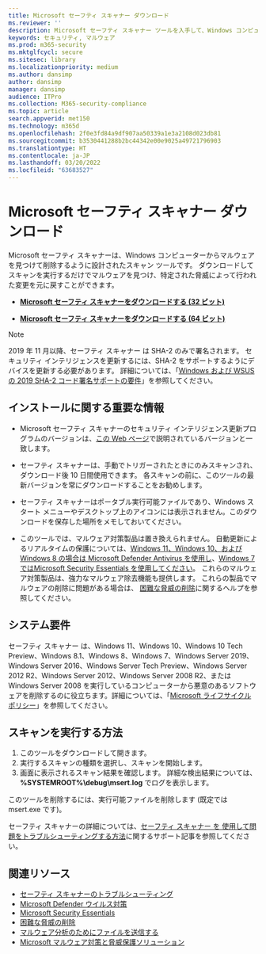 ```yaml
---
title: Microsoft セーフティ スキャナー ダウンロード
ms.reviewer: ''
description: Microsoft セーフティ スキャナー ツールを入手して、Windows コンピューターからマルウェアを見つけて削除します。
keywords: セキュリティ, マルウェア
ms.prod: m365-security
ms.mktglfcycl: secure
ms.sitesec: library
ms.localizationpriority: medium
ms.author: dansimp
author: dansimp
manager: dansimp
audience: ITPro
ms.collection: M365-security-compliance
ms.topic: article
search.appverid: met150
ms.technology: m365d
ms.openlocfilehash: 2f0e3fd84a9df907aa50339a1e3a2108d023db81
ms.sourcegitcommit: b3530441288b2bc44342e00e9025a49721796903
ms.translationtype: HT
ms.contentlocale: ja-JP
ms.lasthandoff: 03/20/2022
ms.locfileid: "63683527"
---
```

# <a name="microsoft-safety-scanner-download"></a>Microsoft セーフティ スキャナー ダウンロード

Microsoft セーフティ スキャナーは、Windows コンピューターからマルウェアを見つけて削除するように設計されたスキャン ツールです。 ダウンロードしてスキャンを実行するだけでマルウェアを見つけ、特定された脅威によって行われた変更を元に戻すことができます。

- **[Microsoft セーフティ スキャナーをダウンロードする (32 ビット)](https://go.microsoft.com/fwlink/?LinkId=212733)**

- **[Microsoft セーフティ スキャナーをダウンロードする (64 ビット)](https://go.microsoft.com/fwlink/?LinkId=212732)**

> [!NOTE]
> 2019 年 11 月以降、セーフティ スキャナー は SHA-2 のみで署名されます。 セキュリティ インテリジェンスを更新するには、SHA-2 をサポートするようにデバイスを更新する必要があります。 詳細については、「[Windows および WSUS の 2019 SHA-2 コード署名サポートの要件](https://support.microsoft.com/help/4472027/2019-sha-2-code-signing-support-requirement-for-windows-and-wsus)」を参照してください。

## <a name="important-information"></a>インストールに関する重要な情報

- Microsoft セーフティ スキャナーのセキュリティ インテリジェンス更新プログラムのバージョンは、[この Web ページ](https://www.microsoft.com/wdsi/definitions)で説明されているバージョンと一致します。

- セーフティ スキャナーは、手動でトリガーされたときにのみスキャンされ、ダウンロード後 10 日間使用できます。 各スキャンの前に、このツールの最新バージョンを常にダウンロードすることをお勧めします。

- セーフティ スキャナーはポータブル実行可能ファイルであり、Windows スタート メニューやデスクトップ上のアイコンには表示されません。このダウンロードを保存した場所をメモしておいてください。

- このツールでは、マルウェア対策製品は置き換えられません。 自動更新によるリアルタイムの保護については、[Windows 11、Windows 10、および Windows 8 の場合は Microsoft Defender Antivirus を使用し](https://www.microsoft.com/windows/comprehensive-security)、[Windows 7 ではMicrosoft Security Essentials を使用してください](https://support.microsoft.com/help/14210/security-essentials-download)。 これらのマルウェア対策製品は、強力なマルウェア除去機能も提供します。 これらの製品でマルウェアの削除に問題がある場合は、 [困難な脅威の削除](https://www.microsoft.com/wdsi/help/troubleshooting-infection)に関するヘルプを参照してください。

## <a name="system-requirements"></a>システム要件

セーフティ スキャナー は、Windows 11、Windows 10、Windows 10 Tech Preview、Windows 8.1、Windows 8、Windows 7、Windows Server 2019、Windows Server 2016、Windows Server Tech Preview、Windows Server 2012 R2、Windows Server 2012、Windows Server 2008 R2、または Windows Server 2008 を実行しているコンピューターから悪意のあるソフトウェアを削除するのに役立ちます。詳細については、「[Microsoft ライフサイクル ポリシー](/lifecycle/)」を参照してください。

## <a name="how-to-run-a-scan"></a>スキャンを実行する方法

1. このツールをダウンロードして開きます。
2. 実行するスキャンの種類を選択し、スキャンを開始します。
3. 画面に表示されるスキャン結果を確認します。 詳細な検出結果については、 **%SYSTEMROOT%\debug\msert.log** でログを表示します。

このツールを削除するには、実行可能ファイルを削除します (既定では msert.exe です)。

セーフティ スキャナーの詳細については、[セーフティ スキャナー を 使用して問題をトラブルシューティングする方法](https://support.microsoft.com/kb/2520970)に関するサポート記事を参照してください。

## <a name="related-resources"></a>関連リソース

- [セーフティ スキャナーのトラブルシューティング](https://support.microsoft.com/help/2520970/how-to-troubleshoot-an-error-when-you-run-the-microsoft-safety-scanner)
- [Microsoft Defender ウイルス対策](https://www.microsoft.com/windows/comprehensive-security)
- [Microsoft Security Essentials](https://support.microsoft.com/help/14210/security-essentials-download)
- [困難な脅威の削除](https://support.microsoft.com/help/4466982/windows-10-troubleshoot-problems-with-detecting-and-removing-malware)
- [マルウェア分析のためにファイルを送信する](https://www.microsoft.com/wdsi/filesubmission)
- [Microsoft マルウェア対策と脅威保護ソリューション](/microsoft-365/security/defender-endpoint/microsoft-defender-endpoint)

